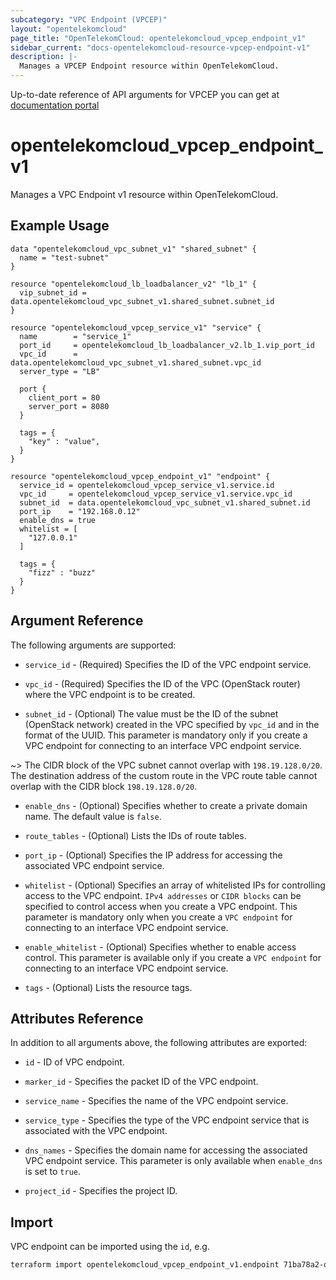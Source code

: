 ```yaml
---
subcategory: "VPC Endpoint (VPCEP)"
layout: "opentelekomcloud"
page_title: "OpenTelekomCloud: opentelekomcloud_vpcep_endpoint_v1"
sidebar_current: "docs-opentelekomcloud-resource-vpcep-endpoint-v1"
description: |-
  Manages a VPCEP Endpoint resource within OpenTelekomCloud.
---
```


Up-to-date reference of API arguments for VPCEP you can get at
[documentation portal](https://docs.otc.t-systems.com/vpc-endpoint/api-ref/apis/apis_for_managing_vpc_endpoints)

# opentelekomcloud_vpcep_endpoint_v1

Manages a VPC Endpoint v1 resource within OpenTelekomCloud.

## Example Usage

```hcl
data "opentelekomcloud_vpc_subnet_v1" "shared_subnet" {
  name = "test-subnet"
}

resource "opentelekomcloud_lb_loadbalancer_v2" "lb_1" {
  vip_subnet_id = data.opentelekomcloud_vpc_subnet_v1.shared_subnet.subnet_id
}

resource "opentelekomcloud_vpcep_service_v1" "service" {
  name        = "service_1"
  port_id     = opentelekomcloud_lb_loadbalancer_v2.lb_1.vip_port_id
  vpc_id      = data.opentelekomcloud_vpc_subnet_v1.shared_subnet.vpc_id
  server_type = "LB"

  port {
    client_port = 80
    server_port = 8080
  }

  tags = {
    "key" : "value",
  }
}

resource "opentelekomcloud_vpcep_endpoint_v1" "endpoint" {
  service_id = opentelekomcloud_vpcep_service_v1.service.id
  vpc_id     = opentelekomcloud_vpcep_service_v1.service.vpc_id
  subnet_id  = data.opentelekomcloud_vpc_subnet_v1.shared_subnet.id
  port_ip    = "192.168.0.12"
  enable_dns = true
  whitelist = [
    "127.0.0.1"
  ]

  tags = {
    "fizz" : "buzz"
  }
}
```

## Argument Reference

The following arguments are supported:

* `service_id` - (Required) Specifies the ID of the VPC endpoint service.

* `vpc_id` - (Required) Specifies the ID of the VPC (OpenStack router) where the VPC endpoint is to be created.

* `subnet_id` - (Optional) The value must be the ID of the subnet (OpenStack network) created in the VPC specified
  by `vpc_id` and in the format of the UUID.
  This parameter is mandatory only if you create a VPC endpoint for connecting to an interface VPC endpoint service.

~>
The CIDR block of the VPC subnet cannot overlap with `198.19.128.0/20`. The destination address of the custom route in
the VPC route table cannot overlap with the CIDR block `198.19.128.0/20`.

* `enable_dns` - (Optional) Specifies whether to create a private domain name. The default value is `false`.

* `route_tables` - (Optional) Lists the IDs of route tables.

* `port_ip` - (Optional) Specifies the IP address for accessing the associated VPC endpoint service.

* `whitelist` - (Optional) Specifies an array of whitelisted IPs for controlling access to the VPC endpoint.
  ``IPv4 addresses`` or ``CIDR blocks`` can be specified to control access when you create a VPC endpoint.
  This parameter is mandatory only when you create a ``VPC endpoint`` for connecting to an interface VPC endpoint service.

* `enable_whitelist` - (Optional) Specifies whether to enable access control.
  This parameter is available only if you create a ``VPC endpoint`` for connecting to an interface VPC endpoint service.

* `tags` - (Optional) Lists the resource tags.

## Attributes Reference

In addition to all arguments above, the following attributes are exported:

* `id` - ID of VPC endpoint.

* `marker_id` - Specifies the packet ID of the VPC endpoint.

* `service_name` - Specifies the name of the VPC endpoint service.

* `service_type` - Specifies the type of the VPC endpoint service that is associated with the VPC endpoint.

* `dns_names` - Specifies the domain name for accessing the associated VPC endpoint service.
  This parameter is only available when `enable_dns` is set to `true`.

* `project_id` - Specifies the project ID.

## Import

VPC endpoint can be imported using the `id`, e.g.

```sh
terraform import opentelekomcloud_vpcep_endpoint_v1.endpoint 71ba78a2-d847-4882-8fd0-42c5854c1cbc
```
